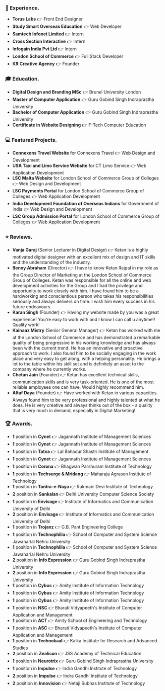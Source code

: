 

### :briefcase: Experience.
* **Torus Labs** :point_right: Front End Designer
* **Study Smart Overseas Education** :point_right: Web Developer
* **Samtech Infonet Limited** :point_right: Intern
* **Cross Section Interactive** :point_right: Intern
* **Infogain India Pvt Ltd** :point_right: Intern
* **London School of Commerce** :point_right: Full Stack Developer
* **KR Creative Agency** :point_right: Founder


### :mortar_board: Education.
* **Digital Design and Branding MSc** :point_right: Brunel University London
* **Master of Computer Application** :point_right: Guru Gobind Singh Indraprastha University
* **Bachelor of Computer Application** :point_right: Guru Gobind Singh Indraprastha University
* **Certificate in Website Designing** :point_right: F-Tech Computer Education


### :computer: Featured Projects.
* **Connexons Travel Website** for Connexons Travel :point_right: Web Design and Development
* **USA Taxi and Limo Service Website** for CT Limo Service :point_right: Web Application Development
* **LSC Malta Website** for London School of Commerce Group of Colleges :point_right: Web Design and Development
* **LSC Payments Portal** for London School of Commerce Group of Colleges :point_right: Web Application Development
* **India Development Foundation of Overseas Indians** for Government of India :point_right: Web Design and Development
* **LSC Group Admission Portal** for London School of Commerce Group of Colleges :point_right: Web Application Development


### :star: Reviews.
* **Vanja Garaj** (Senior Lecturer in Digital Design) :point_right: Ketan is a highly motivated digital designer with an excellent mix of design and IT skills and the understanding of the industry.
* **Benny Abraham** (Director) :point_right: I have to know Ketan Rajpal in my role as the Group Director of Marketing at the London School of Commerce Group of Colleges. Ketan was responsible for all the online and web development activities for the Group and I had the privilege and opportunity to work closely with him. I have found him to be a hardworking and conscientious person who takes his responsibilities seriously and always delivers on time. I wish him every success in his future endeavours.
* **Karan Singh** (Founder) :point_right: Having my website made by you was a great experience! You're easy to work with and I know I can call u anytime!! Quality work!
* **Kainaaz Mistry** (Senior General Manager) :point_right: Ketan has worked with me at the London School of Commerce and has demonstrated a remarkable quality of being progressive in his working knowledge and has always been with the current trend. He has an innovative and proactive approach to work. I also found him to be socially engaging in the work place and very easy to get along, with a helping personality. He brings a lot to the table within his skill set and is definitely an asset to the company where he currently works.
* **Chetan Jain** (Founder) :point_right: Ketan has excellent technical skills, communication skills and is very task-oriented. He is one of the most reliable employees one can have, Would highly recommend him.
* **Altaf Daya** (Founder) :point_right: Have worked with Ketan in various capacities. Always found him to be very professional and highly talented at what he does. He is very creative and always thinks out of the box - a quality that is very much in demand, especially in Digital Marketing!


### :trophy: Awards.
* **1** position in **Cynet** :point_right: Jagannath Institute of Management Sciences
* **1** position in **Cynet** :point_right: Jagannath Institute of Management Sciences
* **1** position in **Tatva** :point_right: Lal Bahadur Shastri Institute of Management
* **1** position in **Cynet** :point_right: Jagannath Institute of Management Sciences
* **1** position in **Corona** :point_right: Bhagwan Parshuram Institute of Technology
* **1** position in **Techsurge & Mridang** :point_right: Maharaja Agrasen Institute of Technology
* **1** position in **Tantra-e-Naya** :point_right: Rukmani Devi Institute of Technology
* **2** position in **Sankalan** :point_right: Delhi University Computer Science Society
* **1** position in **Envisage** :point_right: Institute of Informatics and Communication University of Delhi
* **2** position in **Envisage** :point_right: Institute of Informatics and Communication University of Delhi
* **1** position in **Trojanz** :point_right: G.B. Pant Engineering College
* **1** position in **Technophilia** :point_right: School of Computer and System Science Jawaharlal Nehru University
* **1** position in **Technophilia** :point_right: School of Computer and System Science Jawaharlal Nehru University
* **2** position in **Info Expression** :point_right: Guru Gobind Singh Indraprastha University
* **2** position in **Info Expression** :point_right: Guru Gobind Singh Indraprastha University
* **1** position in **Cybus** :point_right: Amity Institute of Information Technology
* **1** position in **Cybus** :point_right: Amity Institute of Information Technology
* **1** position in **Cybus** :point_right: Amity Institute of Information Technology
* **1** position in **NSC** :point_right: Bharati Vidyapeeth's Institute of Computer Application and Management
* **1** position in **ACT** :point_right: Amity School of Engineering and Technology
* **1** position in **ASC** :point_right: Bharati Vidyapeeth's Institute of Computer Application and Management
* **1** position in **Technokaal** :point_right: Kalka Institute for Research and Advanced Studies
* **2** position in **Zealicon** :point_right: JSS Academy of Technical Education
* **1** position in **Neurotrix** :point_right: Guru Gobind Singh Indraprastha University
* **1** position in **Impulse** :point_right: Indra Gandhi Institute of Technology
* **2** position in **Impulse** :point_right: Indra Gandhi Institute of Technology
* **2** position in **Innovision** :point_right: Netaji Subhas Institute of Technology
